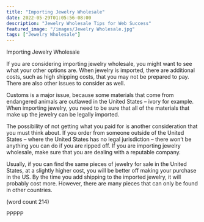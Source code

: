 ```yaml
---
title: "Importing Jewelry Wholesale"
date: 2022-05-29T01:05:56-08:00
description: "Jewelry Wholesale Tips for Web Success"
featured_image: "/images/Jewelry Wholesale.jpg"
tags: ["Jewelry Wholesale"]
---
```


Importing Jewelry Wholesale

If you are considering importing jewelry wholesale, 
you might want to see what your other options are. 
When jewelry is imported, there are additional 
costs, such as high shipping costs, that you may 
not be prepared to pay. There are also other issues 
to consider as well.

Customs is a major issue, because some materials 
that come from endangered animals are outlawed in 
the United States – ivory for example. When 
importing jewelry, you need to be sure that all of 
the materials that make up the jewelry can be 
legally imported. 

The possibility of not getting what you paid for is 
another consideration that you must think about. If 
you order from someone outside of the United 
States – where the United States has no legal 
jurisdiction – there won’t be anything you can do if 
you are ripped off. If you are importing jewelry 
wholesale, make sure that you are dealing with a 
reputable company.

Usually, if you can find the same pieces of jewelry 
for sale in the United States, at a slightly higher 
cost, you will be better off making your purchase in 
the US. By the time you add shipping to the 
imported jewelry, it will probably cost more. 
However, there are many pieces that can only be 
found in other countries. 

(word count 214)

PPPPP


